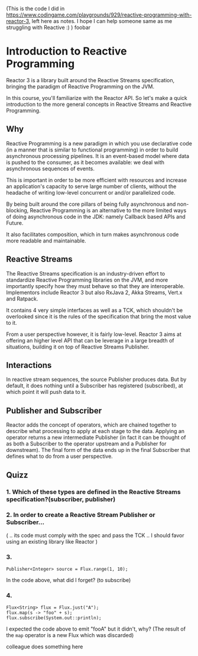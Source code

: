(This is the code I did in https://www.codingame.com/playgrounds/929/reactive-programming-with-reactor-3, left here as notes. I hope I can help someone same as me struggling with Reactive :) )
foobar

# Introduction to Reactive Programming
Reactor 3 is a library built around the Reactive Streams specification, bringing the paradigm of Reactive Programming on the JVM.

In this course, you'll familiarize with the Reactor API. So let's make a quick introduction to the more general concepts in Reactive Streams and Reactive Programming.

## Why
Reactive Programming is a new paradigm in which you use declarative code (in a manner that is similar to functional programming) in order to build asynchronous processing pipelines. It is an event-based model where data is pushed to the consumer, as it becomes available: we deal with asynchronous sequences of events.

This is important in order to be more efficient with resources and increase an application's capacity to serve large number of clients, without the headache of writing low-level concurrent or and/or parallelized code.

By being built around the core pillars of being fully asynchronous and non-blocking, Reactive Programming is an alternative to the more limited ways of doing asynchronous code in the JDK: namely Callback based APIs and Future.

It also facilitates composition, which in turn makes asynchronous code more readable and maintainable.

## Reactive Streams
The Reactive Streams specification is an industry-driven effort to standardize Reactive Programming libraries on the JVM, and more importantly specify how they must behave so that they are interoperable. Implementors include Reactor 3 but also RxJava 2, Akka Streams, Vert.x and Ratpack.

It contains 4 very simple interfaces as well as a TCK, which shouldn't be overlooked since it is the rules of the specification that bring the most value to it.

From a user perspective however, it is fairly low-level. Reactor 3 aims at offering an higher level API that can be leverage in a large breadth of situations, building it on top of Reactive Streams Publisher.

## Interactions
In reactive stream sequences, the source Publisher produces data. But by default, it does nothing until a Subscriber has registered (subscribed), at which point it will push data to it.

## Publisher and Subscriber

Reactor adds the concept of operators, which are chained together to describe what processing to apply at each stage to the data. Applying an operator returns a new intermediate Publisher (in fact it can be thought of as both a Subscriber to the operator upstream and a Publisher for downstream). The final form of the data ends up in the final Subscriber that defines what to do from a user perspective.

## Quizz
### 1. Which of these types are defined in the Reactive Streams specification?(subscriber, publisher)

### 2. In order to create a Reactive Stream Publisher or Subscriber...
(
.. its code must comply with the spec and pass the TCK
.. I should favor using an existing library like Reactor
)

### 3. 
```
Publisher<Integer> source = Flux.range(1, 10);
```
In the code above, what did I forget?
(to subscribe)


### 4. 
```
Flux<String> flux = Flux.just("A");
flux.map(s -> "foo" + s);
flux.subscribe(System.out::println);
```
I expected the code above to emit "fooA" but it didn't, why?
(The result of the `map` operator is a new Flux which was discarded)

colleague does something here
